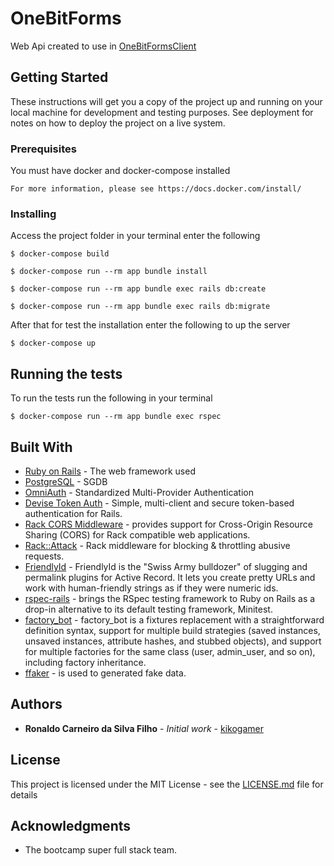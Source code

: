 # OneBitForms

Web Api created to use in [OneBitFormsClient](https://github.com/kikogamer/onebitforms_client)

## Getting Started

These instructions will get you a copy of the project up and running on your local machine for development and testing purposes. See deployment for notes on how to deploy the project on a live system.

### Prerequisites

You must have docker and docker-compose installed

```
For more information, please see https://docs.docker.com/install/ 
```

### Installing

Access the project folder in your terminal enter the following

```
$ docker-compose build
```

```
$ docker-compose run --rm app bundle install
```

```
$ docker-compose run --rm app bundle exec rails db:create
```

```
$ docker-compose run --rm app bundle exec rails db:migrate
```
After that for test the installation enter the following to up the server

```
$ docker-compose up
```
## Running the tests

To run the tests run the following in your terminal

```
$ docker-compose run --rm app bundle exec rspec
```
## Built With

* [Ruby on Rails](https://rubyonrails.org/) - The web framework used
* [PostgreSQL](https://www.postgresql.org/) - SGDB
* [OmniAuth](https://github.com/omniauth/omniauth) - Standardized Multi-Provider Authentication
* [Devise Token Auth](https://github.com/lynndylanhurley/devise_token_auth) - Simple, multi-client and secure token-based authentication for Rails.
* [Rack CORS Middleware](https://github.com/cyu/rack-cors) - provides support for Cross-Origin Resource Sharing (CORS) for Rack compatible web applications.
* [Rack::Attack](https://github.com/kickstarter/rack-attack) - Rack middleware for blocking & throttling abusive requests.
* [FriendlyId](https://github.com/mperham/sidekiq) - FriendlyId is the "Swiss Army bulldozer" of slugging and permalink plugins for Active Record. It lets you create pretty URLs and work with human-friendly strings as if they were numeric ids.
* [rspec-rails](https://github.com/rspec/rspec-rails) - brings the RSpec testing framework to Ruby on Rails as a drop-in alternative to its default testing framework, Minitest.
* [factory_bot](https://github.com/thoughtbot/factory_bot) - factory_bot is a fixtures replacement with a straightforward definition syntax, support for multiple build strategies (saved instances, unsaved instances, attribute hashes, and stubbed objects), and support for multiple factories for the same class (user, admin_user, and so on), including factory inheritance.
* [ffaker](https://github.com/ffaker/ffaker) - is used to generated fake data.

## Authors

* **Ronaldo Carneiro da Silva Filho** - *Initial work* - [kikogamer](https://github.com/kikogamer)

## License

This project is licensed under the MIT License - see the [LICENSE.md](LICENSE.md) file for details

## Acknowledgments

* The bootcamp super full stack team.
